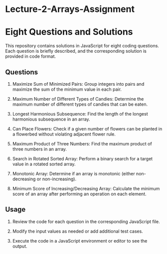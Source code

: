 # Lecture-2-Arrays-Assignment

# Eight Questions and Solutions

This repository contains solutions in JavaScript for eight coding questions. Each question is briefly described, and the corresponding solution is provided in code format.

## Questions

1. Maximize Sum of Minimized Pairs: Group integers into pairs and maximize the sum of the minimum value in each pair.

2. Maximum Number of Different Types of Candies: Determine the maximum number of different types of candies that can be eaten.

3. Longest Harmonious Subsequence: Find the length of the longest harmonious subsequence in an array.

4. Can Place Flowers: Check if a given number of flowers can be planted in a flowerbed without violating adjacent flower rule.

5. Maximum Product of Three Numbers: Find the maximum product of three numbers in an array.

6. Search in Rotated Sorted Array: Perform a binary search for a target value in a rotated sorted array.

7. Monotonic Array: Determine if an array is monotonic (either non-decreasing or non-increasing).

8. Minimum Score of Increasing/Decreasing Array: Calculate the minimum score of an array after performing an operation on each element.

## Usage

1. Review the code for each question in the corresponding JavaScript file.

2. Modify the input values as needed or add additional test cases.

3. Execute the code in a JavaScript environment or editor to see the output.

